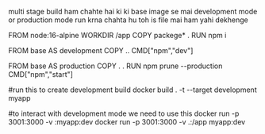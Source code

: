 multi stage build
ham chahte hai ki ki base image se mai development mode or production mode run krna chahta hu
toh is file mai ham yahi dekhenge

FROM node:16-alpine
WORKDIR /app
COPY packege* .
RUN npm i 

FROM base AS development
COPY ..
CMD["npm","dev"]

FROM base AS production
COPY . .
RUN npm prune --production
CMD["npm","start"]

#run this to create development build
docker build . -t --target development  myapp

#to interact with development mode we need to use this
docker run -p 3001:3000 -v <current files path>:<dockre image files path>myapp:dev
docker run -p 3001:3000 -v .:/app myapp:dev
